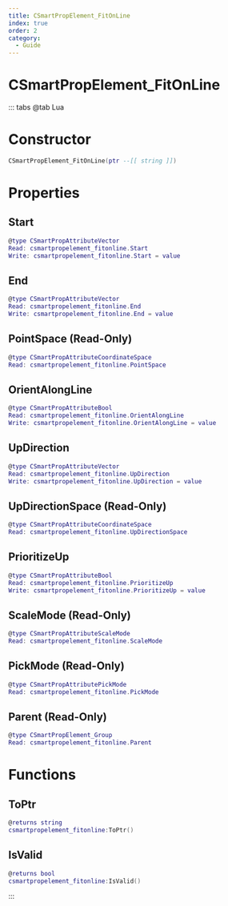 ```yaml
---
title: CSmartPropElement_FitOnLine
index: true
order: 2
category:
  - Guide
---
```


# CSmartPropElement_FitOnLine

::: tabs
@tab Lua
# Constructor
```lua
CSmartPropElement_FitOnLine(ptr --[[ string ]])
```
# Properties
## Start 
```lua
@type CSmartPropAttributeVector
Read: csmartpropelement_fitonline.Start
Write: csmartpropelement_fitonline.Start = value
```
## End 
```lua
@type CSmartPropAttributeVector
Read: csmartpropelement_fitonline.End
Write: csmartpropelement_fitonline.End = value
```
## PointSpace (Read-Only)
```lua
@type CSmartPropAttributeCoordinateSpace
Read: csmartpropelement_fitonline.PointSpace
```
## OrientAlongLine 
```lua
@type CSmartPropAttributeBool
Read: csmartpropelement_fitonline.OrientAlongLine
Write: csmartpropelement_fitonline.OrientAlongLine = value
```
## UpDirection 
```lua
@type CSmartPropAttributeVector
Read: csmartpropelement_fitonline.UpDirection
Write: csmartpropelement_fitonline.UpDirection = value
```
## UpDirectionSpace (Read-Only)
```lua
@type CSmartPropAttributeCoordinateSpace
Read: csmartpropelement_fitonline.UpDirectionSpace
```
## PrioritizeUp 
```lua
@type CSmartPropAttributeBool
Read: csmartpropelement_fitonline.PrioritizeUp
Write: csmartpropelement_fitonline.PrioritizeUp = value
```
## ScaleMode (Read-Only)
```lua
@type CSmartPropAttributeScaleMode
Read: csmartpropelement_fitonline.ScaleMode
```
## PickMode (Read-Only)
```lua
@type CSmartPropAttributePickMode
Read: csmartpropelement_fitonline.PickMode
```
## Parent (Read-Only)
```lua
@type CSmartPropElement_Group
Read: csmartpropelement_fitonline.Parent
```
# Functions
## ToPtr
```lua
@returns string
csmartpropelement_fitonline:ToPtr()
```
## IsValid
```lua
@returns bool
csmartpropelement_fitonline:IsValid()
```

:::